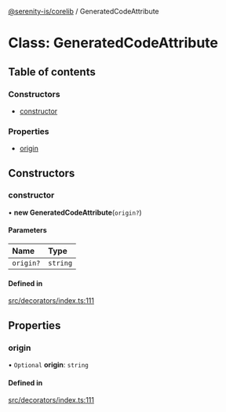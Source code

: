 [@serenity-is/corelib](../README.md) / GeneratedCodeAttribute

# Class: GeneratedCodeAttribute

## Table of contents

### Constructors

- [constructor](GeneratedCodeAttribute.md#constructor)

### Properties

- [origin](GeneratedCodeAttribute.md#origin)

## Constructors

### constructor

• **new GeneratedCodeAttribute**(`origin?`)

#### Parameters

| Name | Type |
| :------ | :------ |
| `origin?` | `string` |

#### Defined in

[src/decorators/index.ts:111](https://github.com/serenity-is/serenity/blob/master/packages/corelib/src/decorators/index.ts#L111)

## Properties

### origin

• `Optional` **origin**: `string`

#### Defined in

[src/decorators/index.ts:111](https://github.com/serenity-is/serenity/blob/master/packages/corelib/src/decorators/index.ts#L111)
